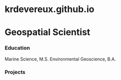 # krdevereux.github.io
# Geospatial Scientist

### Education
Marine Science, M.S.
Environmental Geoscience, B.A.

### Projects
